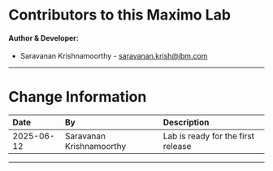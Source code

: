 
# Contributors to this Maximo Lab

#### Author & Developer:

- Saravanan Krishnamoorthy - <saravanan.krish@ibm.com>


---

# Change Information

|Date     |By             | Description                                           |
|:--------|:--------------|:------------------------------------------------------|
|2025-06-12|Saravanan Krishnamoorthy|Lab is ready for the first release           |

---
